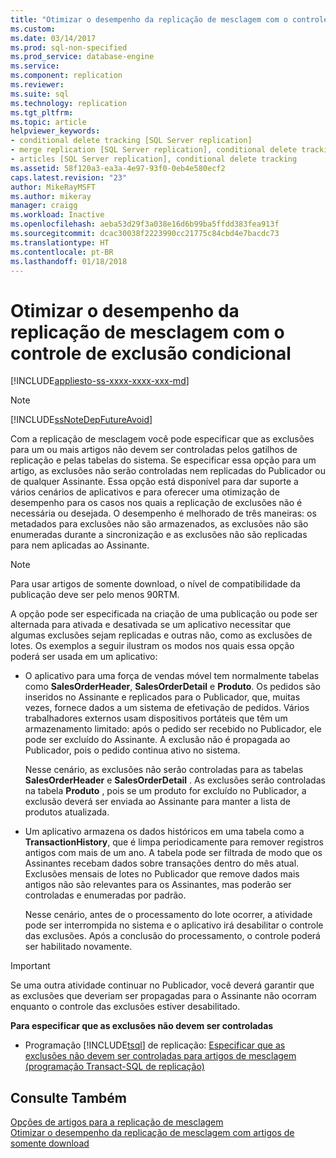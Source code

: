 ```yaml
---
title: "Otimizar o desempenho da replicação de mesclagem com o controle de exclusão condicional | Microsoft Docs"
ms.custom: 
ms.date: 03/14/2017
ms.prod: sql-non-specified
ms.prod_service: database-engine
ms.service: 
ms.component: replication
ms.reviewer: 
ms.suite: sql
ms.technology: replication
ms.tgt_pltfrm: 
ms.topic: article
helpviewer_keywords:
- conditional delete tracking [SQL Server replication]
- merge replication [SQL Server replication], conditional delete tracking
- articles [SQL Server replication], conditional delete tracking
ms.assetid: 58f120a3-ea3a-4e97-93f0-0eb4e580ecf2
caps.latest.revision: "23"
author: MikeRayMSFT
ms.author: mikeray
manager: craigg
ms.workload: Inactive
ms.openlocfilehash: aeba53d29f3a038e16d6b99ba5ffdd383fea913f
ms.sourcegitcommit: dcac30038f2223990cc21775c84cbd4e7bacdc73
ms.translationtype: HT
ms.contentlocale: pt-BR
ms.lasthandoff: 01/18/2018
---
```

# <a name="optimize-merge-replication-performance-with-conditional-delete-tracking"></a>Otimizar o desempenho da replicação de mesclagem com o controle de exclusão condicional
[!INCLUDE[appliesto-ss-xxxx-xxxx-xxx-md](../../../includes/appliesto-ss-xxxx-xxxx-xxx-md.md)]
    
> [!NOTE]  
>  [!INCLUDE[ssNoteDepFutureAvoid](../../../includes/ssnotedepfutureavoid-md.md)]  
  
 Com a replicação de mesclagem você pode especificar que as exclusões para um ou mais artigos não devem ser controladas pelos gatilhos de replicação e pelas tabelas do sistema. Se especificar essa opção para um artigo, as exclusões não serão controladas nem replicadas do Publicador ou de qualquer Assinante. Essa opção está disponível para dar suporte a vários cenários de aplicativos e para oferecer uma otimização de desempenho para os casos nos quais a replicação de exclusões não é necessária ou desejada. O desempenho é melhorado de três maneiras: os metadados para exclusões não são armazenados, as exclusões não são enumeradas durante a sincronização e as exclusões não são replicadas para nem aplicadas ao Assinante.  
  
> [!NOTE]  
>  Para usar artigos de somente download, o nível de compatibilidade da publicação deve ser pelo menos 90RTM.  
  
 A opção pode ser especificada na criação de uma publicação ou pode ser alternada para ativada e desativada se um aplicativo necessitar que algumas exclusões sejam replicadas e outras não, como as exclusões de lotes. Os exemplos a seguir ilustram os modos nos quais essa opção poderá ser usada em um aplicativo:  
  
-   O aplicativo para uma força de vendas móvel tem normalmente tabelas como **SalesOrderHeader**, **SalesOrderDetail** e **Produto**. Os pedidos são inseridos no Assinante e replicados para o Publicador, que, muitas vezes, fornece dados a um sistema de efetivação de pedidos. Vários trabalhadores externos usam dispositivos portáteis que têm um armazenamento limitado: após o pedido ser recebido no Publicador, ele pode ser excluído do Assinante. A exclusão não é propagada ao Publicador, pois o pedido continua ativo no sistema.  
  
     Nesse cenário, as exclusões não serão controladas para as tabelas **SalesOrderHeader** e **SalesOrderDetail** . As exclusões serão controladas na tabela **Produto** , pois se um produto for excluído no Publicador, a exclusão deverá ser enviada ao Assinante para manter a lista de produtos atualizada.  
  
-   Um aplicativo armazena os dados históricos em uma tabela como a **TransactionHistory**, que é limpa periodicamente para remover registros antigos com mais de um ano. A tabela pode ser filtrada de modo que os Assinantes recebam dados sobre transações dentro do mês atual. Exclusões mensais de lotes no Publicador que remove dados mais antigos não são relevantes para os Assinantes, mas poderão ser controladas e enumeradas por padrão.  
  
     Nesse cenário, antes de o processamento do lote ocorrer, a atividade pode ser interrompida no sistema e o aplicativo irá desabilitar o controle das exclusões. Após a conclusão do processamento, o controle poderá ser habilitado novamente.  
  
> [!IMPORTANT]  
>  Se uma outra atividade continuar no Publicador, você deverá garantir que as exclusões que deveriam ser propagadas para o Assinante não ocorram enquanto o controle das exclusões estiver desabilitado.  
  
 **Para especificar que as exclusões não devem ser controladas**  
  
-   Programação [!INCLUDE[tsql](../../../includes/tsql-md.md)] de replicação: [Especificar que as exclusões não devem ser controladas para artigos de mesclagem &#40;programação Transact-SQL de replicação&#41;](../../../relational-databases/replication/publish/specify-that-deletes-should-not-be-tracked-for-merge-articles.md)  
  
## <a name="see-also"></a>Consulte Também  
 [Opções de artigos para a replicação de mesclagem](../../../relational-databases/replication/merge/article-options-for-merge-replication.md)   
 [Otimizar o desempenho da replicação de mesclagem com artigos de somente download](../../../relational-databases/replication/merge/optimize-merge-replication-performance-with-download-only-articles.md)  
  
  

